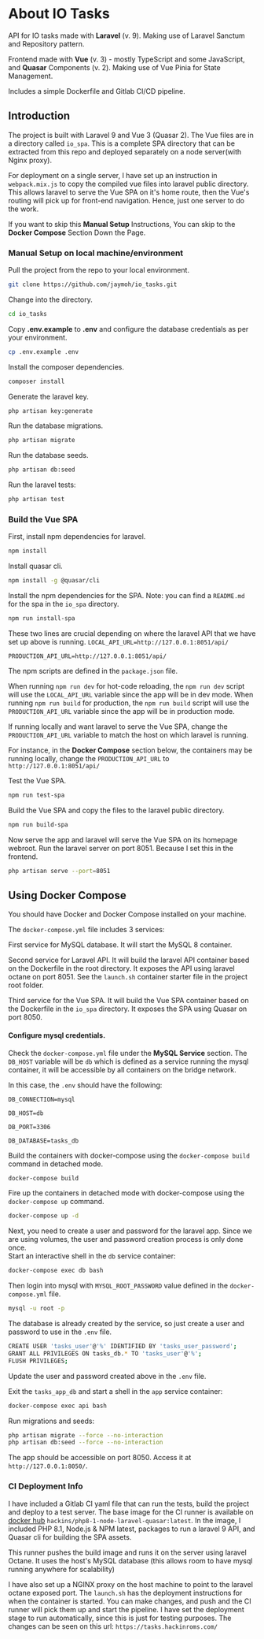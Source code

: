 # About IO Tasks

API for IO tasks made with **Laravel** (v. 9). Making use of Laravel Sanctum and Repository pattern.

Frontend made with **Vue** (v. 3) - mostly TypeScript and some JavaScript, and **Quasar** Components (v. 2). 
Making use of Vue Pinia for State Management. 

Includes a simple Dockerfile and Gitlab CI/CD pipeline.

## Introduction
The project is built with Laravel 9 and Vue 3 (Quasar 2). The Vue files are in a directory called `io_spa`. 
This is a complete SPA directory that can be extracted from this repo and deployed separately on a node server(with Nginx proxy).

For deployment on a single server, I have set up an instruction in `webpack.mix.js` to copy the compiled vue files into laravel public directory. 
This allows laravel to serve the Vue SPA on it's home route, then the Vue's routing will pick up for front-end navigation.
Hence, just one server to do the work. 

If you want to skip this **Manual Setup** Instructions, You can skip to the **Docker Compose** Section Down the Page. 

### Manual Setup on local machine/environment
Pull the project from the repo to your local environment.

```bash
git clone https://github.com/jaymoh/io_tasks.git
```
Change into the directory.

```bash
cd io_tasks
```
Copy **.env.example** to **.env** and configure the database credentials as per your environment.

```bash
cp .env.example .env
```

Install the composer dependencies.

```bash
composer install
```

Generate the laravel key.

```bash
php artisan key:generate
```

Run the database migrations.

```bash
php artisan migrate
```
Run the database seeds.

```bash
php artisan db:seed
```

Run the laravel tests: 

```bash
php artisan test
```


### Build the Vue SPA
First, install npm dependencies for laravel.

```bash
npm install
```

Install quasar cli.

```bash
npm install -g @quasar/cli
```
Install the npm dependencies for the SPA. Note: you can find a `README.md` for the spa in the `io_spa` directory.

```bash
npm run install-spa
```

These two lines are crucial depending on where the laravel API that we have set up above is running.
`LOCAL_API_URL=http://127.0.0.1:8051/api/`

`PRODUCTION_API_URL=http://127.0.0.1:8051/api/`

The npm scripts are defined in the `package.json` file. 

When running `npm run dev` for hot-code reloading, the `npm run dev` script will use the `LOCAL_API_URL` variable since the app will be in dev mode. 
When running `npm run build` for production, the `npm run build` script will use the `PRODUCTION_API_URL` variable since the app will be in production mode. 

If running locally and want laravel to serve the Vue SPA, 
change the `PRODUCTION_API_URL` variable to match the host on which laravel is running. 

For instance, in the **Docker Compose** section below, the containers may be running locally, change the `PRODUCTION_API_URL` to `http://127.0.0.1:8051/api/`

Test the Vue SPA.

```bash
npm run test-spa
```

Build the Vue SPA and copy the files to the laravel public directory.

```bash
npm run build-spa
```

Now serve the app and laravel will serve the Vue SPA on its homepage webroot.
Run the laravel server on port 8051.
Because I set this in the frontend.

```bash
php artisan serve --port=8051
```

## Using Docker Compose
You should have Docker and Docker Compose installed on your machine.

The `docker-compose.yml` file includes 3 services: 

First service for MySQL database. It will start the MySQL 8 container.

Second service for Laravel API. It will build the laravel API container based on the Dockerfile in the root directory.
It exposes the API using laravel octane on port 8051. 
See the `launch.sh` container starter file in the project root folder.

Third service for the Vue SPA. It will build the Vue SPA container based on the Dockerfile in the `io_spa` directory.
It exposes the SPA using Quasar on port 8050.

#### Configure mysql credentials.

Check the `docker-compose.yml` file under the **MySQL Service** section. The `DB_HOST` variable will be `db` which is defined as a service running 
the mysql container, it will be accessible by all containers on the bridge network. 

In this case, the `.env` should have the following: 

`DB_CONNECTION=mysql`

`DB_HOST=db`

`DB_PORT=3306`

`DB_DATABASE=tasks_db`

Build the containers with docker-compose using the `docker-compose build` command in detached mode.

```bash
docker-compose build
```
Fire up the containers in detached mode with docker-compose using the `docker-compose up` command.

```bash
docker-compose up -d
```

Next, you need to create a user and password for the laravel app. 
Since we are using volumes, the user and password creation process is only done once.  
Start an interactive shell in the `db` service container:

```bash
docker-compose exec db bash
```

Then login into mysql with `MYSQL_ROOT_PASSWORD` value defined in the `docker-compose.yml` file.

```bash
mysql -u root -p
```

The database is already created by the service, so just create a user and password to use in the `.env` file.

```bash
CREATE USER 'tasks_user'@'%' IDENTIFIED BY 'tasks_user_password';
GRANT ALL PRIVILEGES ON tasks_db.* TO 'tasks_user'@'%';
FLUSH PRIVILEGES;
```

Update the user and password created above in the `.env` file. 

Exit the `tasks_app_db` and start a shell in the `app` service container:  

```bash
docker-compose exec api bash
```

Run migrations and seeds: 

```bash
php artisan migrate --force --no-interaction
php artisan db:seed --force --no-interaction
```

The app should be accessible on port 8050. Access it at `http://127.0.0.1:8050/`.


### CI Deployment Info
I have included a Gitlab CI yaml file
that can run the tests, build the project and deploy to a test server.
The base image for the CI runner is available on [docker hub](https://hub.docker.com/r/hackins/php8-1-node-laravel-quasar)
`hackins/php8-1-node-laravel-quasar:latest`.
In the image, I included PHP 8.1, Node.js & NPM latest, packages to run a laravel 9 API, and Quasar cli for building the SPA assets.

This runner pushes the build image and runs it on the server using laravel Octane.
It uses the host's MySQL database (this allows room to have mysql running anywhere for scalability)

I have also set up a NGINX proxy on the host machine to point to the laravel octane exposed port.
The `launch.sh` has the deployment instructions for when the container is started.
You can make changes, and push and the CI runner will pick them up and start the pipeline.
I have set the deployment stage to run automatically, since this is just for testing purposes.
The changes can be seen on this url: `https://tasks.hackinroms.com/`
